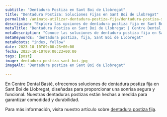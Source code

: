 ```yaml
---
subtitle: "Dentadura Postiza en Sant Boi de Llobregat"
title: "Dentadura Postiza: Soluciones Fijas en Sant Boi de Llobregat"
permalink: /animate-utilizar-dentadura-postiza-fija/dentadura-postiza-sant-boi-llobregat/
descripcion: "Explora las opciones de dentadura postiza fija en Sant Boi de Llobregat para una sonrisa segura y funcional."
metaTitle: "Dentadura Postiza en Sant Boi de Llobregat | Centre Dental Basté"
metaDescription: "Conoce las soluciones de dentadura postiza fija en Sant Boi de Llobregat, diseñadas para mejorar tu calidad de vida."
metaKeywords: "dentadura postiza, fija, Sant Boi de Llobregat"
metaRobots: "index, follow"
date: 2023-10-10T09:00:23+00:00
fecha: 2023-10-10T09:00:23+00:00
tags: [post]
image: dentadura-postiza-sant-boi.jpg
imageAlt: "Dentadura postiza en Sant Boi de Llobregat"

---
```


En Centre Dental Basté, ofrecemos soluciones de dentadura postiza fija en Sant Boi de Llobregat, diseñadas para proporcionar una sonrisa segura y funcional. Nuestras dentaduras postizas están hechas a medida para garantizar comodidad y durabilidad.

Para más información, visita nuestro artículo sobre [dentadura postiza fija](https://centredentalbaste.com/animate-utilizar-dentadura-postiza-fija/dentadura-postiza-sant-boi-llobregat/). 